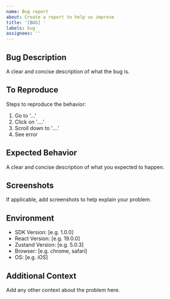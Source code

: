 ```yaml
---
name: Bug report
about: Create a report to help us improve
title: '[BUG] '
labels: bug
assignees: ''
---
```


## Bug Description
A clear and concise description of what the bug is.

## To Reproduce
Steps to reproduce the behavior:
1. Go to '...'
2. Click on '....'
3. Scroll down to '....'
4. See error

## Expected Behavior
A clear and concise description of what you expected to happen.

## Screenshots
If applicable, add screenshots to help explain your problem.

## Environment
- SDK Version: [e.g. 1.0.0]
- React Version: [e.g. 19.0.0]
- Zustand Version: [e.g. 5.0.3]
- Browser: [e.g. chrome, safari]
- OS: [e.g. iOS]

## Additional Context
Add any other context about the problem here.